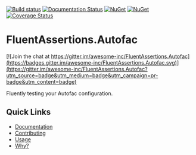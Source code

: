 [![Build status](https://ci.appveyor.com/api/projects/status/u42b929walkd6086?svg=true)](https://ci.appveyor.com/project/awesome-inc-build/fluentassertions-autofac)
[![Documentation Status](https://readthedocs.org/projects/fluentassertionsautofac/badge/?version=latest)](http://fluentassertionsautofac.rtfd.org/en/latest/) 
[![NuGet](https://img.shields.io/nuget/v/FluentAssertions.Autofac.svg?style=flat-square)](https://www.nuget.org/packages/FluentAssertions.Autofac/) 
[![NuGet](https://img.shields.io/nuget/dt/FluentAssertions.Autofac.svg?style=flat-square)](https://www.nuget.org/packages/FluentAssertions.Autofac/) 
[![Coverage Status](https://coveralls.io/repos/github/awesome-inc/FluentAssertions.Autofac/badge.svg)](https://coveralls.io/github/awesome-inc/FluentAssertions.Autofac)

# FluentAssertions.Autofac

[![Join the chat at https://gitter.im/awesome-inc/FluentAssertions.Autofac](https://badges.gitter.im/awesome-inc/FluentAssertions.Autofac.svg)](https://gitter.im/awesome-inc/FluentAssertions.Autofac?utm_source=badge&utm_medium=badge&utm_campaign=pr-badge&utm_content=badge)

Fluently testing your Autofac configuration.

## Quick Links

- [Documentation](http://fluentassertionsautofac.readthedocs.org/en/latest)
- [Contributing](https://github.com/awesome-inc/FluentAssertions.Autofac/blob/develop/CONTRIBUTING.md)
- [Usage](http://fluentassertionsautofac.readthedocs.org/en/latest/usage/)
- [Why?](http://fluentassertionsautofac.readthedocs.org/en/latest/why)
